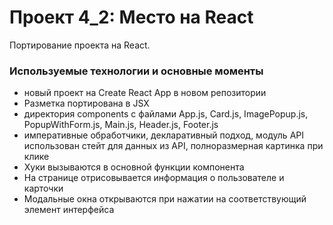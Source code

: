 # Проект 4_2: Место на React

Портирование проекта на React.

### Используемые технологии и основные моменты

* новый проект на Create React App в новом репозитории
* Разметка портирована в JSX
* директория components с файлами App.js, Card.js, ImagePopup.js, PopupWithForm.js, Main.js, Header.js, Footer.js
* императивные обработчики, декларативный подход,
модуль API использован стейт для данных из API, полноразмерная картинка при клике
* Хуки вызываются в основной функции компонента
* На странице отрисовывается информация о пользователе и карточки
* Модальные окна открываются при нажатии на соответствующий элемент интерфейса